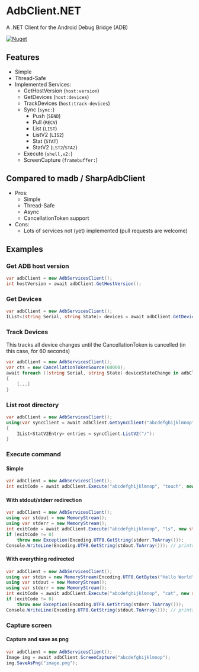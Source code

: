 # AdbClient.NET
A .NET Client for the Android Debug Bridge (ADB)

[![Nuget](https://img.shields.io/nuget/v/patagona.AdbClient)](https://www.nuget.org/packages/patagona.AdbClient/)

## Features

- Simple
- Thread-Safe
- Implemented Services:
    - GetHostVersion (`host:version`)
    - GetDevices (`host:devices`)
    - TrackDevices (`host:track-devices`)
    - Sync (`sync:`)
        - Push (`SEND`)
        - Pull (`RECV`)
        - List (`LIST`)
        - ListV2 (`LIS2`)
        - Stat (`STAT`)
        - StatV2 (`LST2`/`STA2`)
    - Execute (`shell,v2:`)
    - ScreenCapture (`framebuffer:`)

## Compared to madb / SharpAdbClient

- Pros:
    - Simple
    - Thread-Safe
    - Async
    - CancellationToken support
- Cons:
    - Lots of services not (yet) implemented (pull requests are welcome)

## Examples

### Get ADB host version
```csharp
var adbClient = new AdbServicesClient();
int hostVersion = await adbClient.GetHostVersion();
```

### Get Devices
```csharp
var adbClient = new AdbServicesClient();
IList<(string Serial, string State)> devices = await adbClient.GetDevices();
```

### Track Devices
This tracks all device changes until the CancellationToken is cancelled (in this case, for 60 seconds)
```csharp
var adbClient = new AdbServicesClient();
var cts = new CancellationTokenSource(60000);
await foreach ((string Serial, string State) deviceStateChange in adbClient.TrackDevices(cts.Token))
{
    [...]
}
```

### List root directory
```csharp
var adbClient = new AdbServicesClient();
using(var syncClient = await adbClient.GetSyncClient("abcdefghijklmnop"))
{
    IList<StatV2Entry> entries = syncClient.ListV2("/");
}
```

### Execute command
#### Simple
```csharp
var adbClient = new AdbServicesClient();
int exitCode = await adbClient.Execute("abcdefghijklmnop", "touch", new string[] { "/storage/emulated/0/test.txt" }, null, null, null);
```

#### With stdout/stderr redirection
```csharp
var adbClient = new AdbServicesClient();
using var stdout = new MemoryStream();
using var stderr = new MemoryStream();
int exitCode = await adbClient.Execute("abcdefghijklmnop", "ls", new string[] { "-la", "/storage/emulated/0/test.txt" }, null, stdout, stderr);
if (exitCode != 0)
    throw new Exception(Encoding.UTF8.GetString(stderr.ToArray()));
Console.WriteLine(Encoding.UTF8.GetString(stdout.ToArray())); // prints directory listing
```

#### With everything redirected
```csharp
var adbClient = new AdbServicesClient();
using var stdin = new MemoryStream(Encoding.UTF8.GetBytes("Hello World"));
using var stdout = new MemoryStream();
using var stderr = new MemoryStream();
int exitCode = await adbClient.Execute("abcdefghijklmnop", "cat", new string[] {}, stdin, stdout, stderr);
if (exitCode != 0)
    throw new Exception(Encoding.UTF8.GetString(stderr.ToArray()));
Console.WriteLine(Encoding.UTF8.GetString(stdout.ToArray())); // prints "Hello World"
```

### Capture screen
#### Capture and save as png
```csharp
var adbClient = new AdbServicesClient();
Image img = await adbClient.ScreenCapture("abcdefghijklmnop");
img.SaveAsPng("image.png");
```

